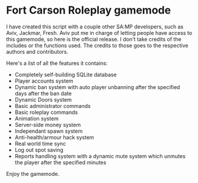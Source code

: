 # Fort Carson Roleplay gamemode
I have created this script with a couple other SA:MP developers, such as Aviv, Jackmar, Fresh. Aviv put me in charge of letting people have access to this gamemode, so here is the official release. I don't take credits of the includes or the functions used. The credits to those goes to the respective authors and contributors.

Here's a list of all the features it contains:
* Completely self-building SQLite database
* Player accounts system
* Dynamic ban system with auto player unbanning after the specified days after the ban date
* Dynamic Doors system
* Basic administrator commands
* Basic roleplay commands
* Animation system
* Server-side money system
* Independant spawn system
* Anti-health/armour hack system
* Real world time sync
* Log out spot saving
* Reports handling system with a dynamic mute system which unmutes the player after the specified minutes

Enjoy the gamemode.
